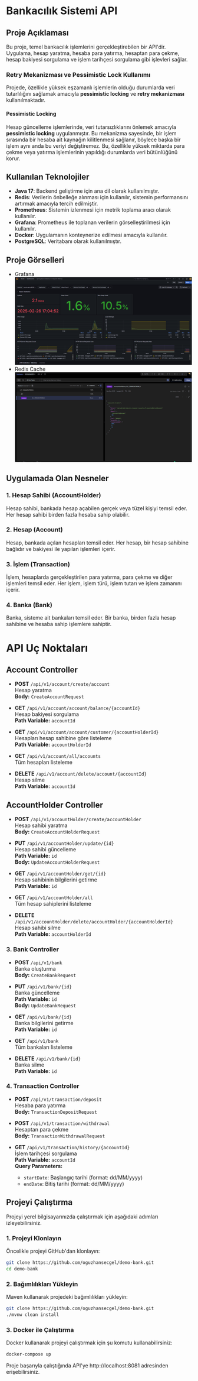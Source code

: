 # Bankacılık Sistemi API

## Proje Açıklaması

Bu proje, temel bankacılık işlemlerini gerçekleştirebilen bir API'dir. Uygulama, hesap yaratma, hesaba para yatırma, hesaptan para çekme, hesap bakiyesi sorgulama ve işlem tarihçesi sorgulama gibi işlevleri sağlar.

### Retry Mekanizması ve Pessimistic Lock Kullanımı

Projede, özellikle yüksek eşzamanlı işlemlerin olduğu durumlarda veri tutarlılığını sağlamak amacıyla **pessimistic locking** ve **retry mekanizması** kullanılmaktadır.

#### Pessimistic Locking
Hesap güncelleme işlemlerinde, veri tutarsızlıklarını önlemek amacıyla **pessimistic locking** uygulanmıştır. Bu mekanizma sayesinde, bir işlem sırasında bir hesaba ait kaynağın kilitlenmesi sağlanır, böylece başka bir işlem aynı anda bu veriyi değiştiremez. Bu, özellikle yüksek miktarda para çekme veya yatırma işlemlerinin yapıldığı durumlarda veri bütünlüğünü korur.

## Kullanılan Teknolojiler

- **Java 17**: Backend geliştirme için ana dil olarak kullanılmıştır.
- **Redis**: Verilerin önbelleğe alınması için kullanılır, sistemin performansını artırmak amacıyla tercih edilmiştir.
- **Prometheus**: Sistemin izlenmesi için metrik toplama aracı olarak kullanılır.
- **Grafana**: Prometheus ile toplanan verilerin görselleştirilmesi için kullanılır.
- **Docker**: Uygulamanın konteynerize edilmesi amacıyla kullanılır.
- **PostgreSQL**: Veritabanı olarak kullanılmıştır.

## Proje Görselleri 
- Grafana
  ![Grafana Görseli](docs/metrik-grafana.png)
- Redis Cache
  ![Redis Cache Görseli](docs/redis-cache.png)
## Uygulamada Olan Nesneler

### 1. Hesap Sahibi (AccountHolder)
Hesap sahibi, bankada hesap açabilen gerçek veya tüzel kişiyi temsil eder. Her hesap sahibi birden fazla hesaba sahip olabilir.

### 2. Hesap (Account)
Hesap, bankada açılan hesapları temsil eder. Her hesap, bir hesap sahibine bağlıdır ve bakiyesi ile yapılan işlemleri içerir.

### 3. İşlem (Transaction)
İşlem, hesaplarda gerçekleştirilen para yatırma, para çekme ve diğer işlemleri temsil eder. Her işlem, işlem türü, işlem tutarı ve işlem zamanını içerir.

### 4. Banka (Bank)
Banka, sisteme ait bankaları temsil eder. Bir banka, birden fazla hesap sahibine ve hesaba sahip işlemlere sahiptir.
# API Uç Noktaları
## Account Controller

- **POST** `/api/v1/account/create/account`  
  Hesap yaratma  
  **Body:** `CreateAccountRequest`

- **GET** `/api/v1/account/account/balance/{accountId}`  
  Hesap bakiyesi sorgulama  
  **Path Variable:** `accountId`

- **GET** `/api/v1/account/account/customer/{accountHolderId}`  
  Hesapları hesap sahibine göre listeleme  
  **Path Variable:** `accountHolderId`

- **GET** `/api/v1/account/all/accounts`  
  Tüm hesapları listeleme

- **DELETE** `/api/v1/account/delete/account/{accountId}`  
  Hesap silme  
  **Path Variable:** `accountId`

## AccountHolder Controller

- **POST** `/api/v1/accountHolder/create/accountHolder`  
  Hesap sahibi yaratma  
  **Body:** `CreateAccountHolderRequest`

- **PUT** `/api/v1/accountHolder/update/{id}`  
  Hesap sahibi güncelleme  
  **Path Variable:** `id`  
  **Body:** `UpdateAccountHolderRequest`

- **GET** `/api/v1/accountHolder/get/{id}`  
  Hesap sahibinin bilgilerini getirme  
  **Path Variable:** `id`

- **GET** `/api/v1/accountHolder/all`  
  Tüm hesap sahiplerini listeleme

- **DELETE** `/api/v1/accountHolder/delete/accountHolder/{accountHolderId}`  
  Hesap sahibi silme  
  **Path Variable:** `accountHolderId`


### 3. Bank Controller

- **POST** `/api/v1/bank`  
  Banka oluşturma  
  **Body:** `CreateBankRequest`

- **PUT** `/api/v1/bank/{id}`  
  Banka güncelleme  
  **Path Variable:** `id`  
  **Body:** `UpdateBankRequest`

- **GET** `/api/v1/bank/{id}`  
  Banka bilgilerini getirme  
  **Path Variable:** `id`

- **GET** `/api/v1/bank`  
  Tüm bankaları listeleme

- **DELETE** `/api/v1/bank/{id}`  
  Banka silme  
  **Path Variable:** `id`

### 4. Transaction Controller

- **POST** `/api/v1/transaction/deposit`  
  Hesaba para yatırma  
  **Body:** `TransactionDepositRequest`

- **POST** `/api/v1/transaction/withdrawal`  
  Hesaptan para çekme  
  **Body:** `TransactionWithdrawalRequest`

- **GET** `/api/v1/transaction/history/{accountId}`  
  İşlem tarihçesi sorgulama  
  **Path Variable:** `accountId`  
  **Query Parameters:**
  - `startDate`: Başlangıç tarihi (format: dd/MM/yyyy)
  - `endDate`: Bitiş tarihi (format: dd/MM/yyyy)


## Projeyi Çalıştırma

Projeyi yerel bilgisayarınızda çalıştırmak için aşağıdaki adımları izleyebilirsiniz.

### 1. Projeyi Klonlayın

Öncelikle projeyi GitHub'dan klonlayın:

```bash
git clone https://github.com/oguzhansecgel/demo-bank.git
cd demo-bank 
``` 

### 2. Bağımlılıkları Yükleyin
Maven kullanarak projedeki bağımlılıkları yükleyin:

```bash
git clone https://github.com/oguzhansecgel/demo-bank.git
./mvnw clean install
``` 

### 3. Docker ile Çalıştırma
Docker kullanarak projeyi çalıştırmak için şu komutu kullanabilirsiniz:

```bash
docker-compose up
``` 
Proje başarıyla çalıştığında API'ye http://localhost:8081 adresinden erişebilirsiniz.